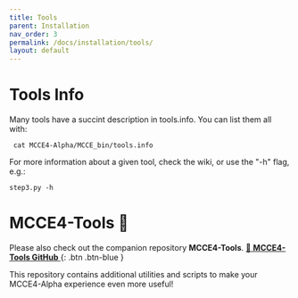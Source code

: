 ```yaml
---
title: Tools
parent: Installation
nav_order: 3
permalink: /docs/installation/tools/
layout: default
---
```


# Tools Info
Many tools have a succint description in tools.info. You can list them all with:
```
 cat MCCE4-Alpha/MCCE_bin/tools.info
```

For more information about a given tool, check the wiki, or use the "-h" flag, e.g.:
```
step3.py -h
```

# MCCE4-Tools 🔧 

Please also check out the companion repository **MCCE4-Tools**. [🧰 **MCCE4-Tools GitHub** ](https://github.com/GunnerLab/MCCE4-Tools){: .btn .btn-blue }

This repository contains additional utilities and scripts to make your MCCE4-Alpha experience even more useful!
